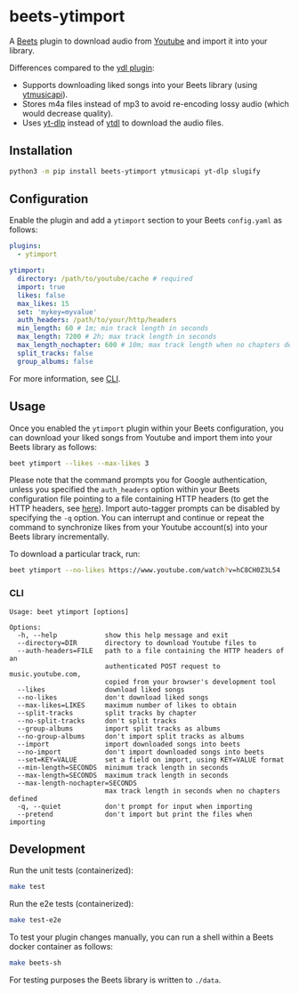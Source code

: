 # beets-ytimport

A [Beets](https://github.com/beetbox/beets) plugin to download audio from [Youtube](https://www.youtube.com/) and import it into your library.

Differences compared to the [ydl plugin](https://github.com/vmassuchetto/beets-ydl):
* Supports downloading liked songs into your Beets library (using [ytmusicapi](https://github.com/sigma67/ytmusicapi)).
* Stores m4a files instead of mp3 to avoid re-encoding lossy audio (which would decrease quality).
* Uses [yt-dlp](https://github.com/yt-dlp/yt-dlp) instead of [ytdl](https://github.com/ytdl-org/youtube-dl) to download the audio files.

## Installation

```sh
python3 -m pip install beets-ytimport ytmusicapi yt-dlp slugify
```

## Configuration

Enable the plugin and add a `ytimport` section to your Beets `config.yaml` as follows:
```yaml
plugins:
  - ytimport

ytimport:
  directory: /path/to/youtube/cache # required
  import: true
  likes: false
  max_likes: 15
  set: 'mykey=myvalue'
  auth_headers: /path/to/your/http/headers
  min_length: 60 # 1m; min track length in seconds
  max_length: 7200 # 2h; max track length in seconds
  max_length_nochapter: 600 # 10m; max track length when no chapters defined
  split_tracks: false
  group_albums: false
```

For more information, see [CLI](#cli).

## Usage

Once you enabled the `ytimport` plugin within your Beets configuration, you can download your liked songs from Youtube and import them into your Beets library as follows:
```sh
beet ytimport --likes --max-likes 3
```

Please note that the command prompts you for Google authentication, unless you specified the `auth_headers` option within your Beets configuration file pointing to a file containing HTTP headers (to get the HTTP headers, see [here](https://ytmusicapi.readthedocs.io/en/stable/setup/browser.html#copy-authentication-headers)).
Import auto-tagger prompts can be disabled by specifying the `-q` option.
You can interrupt and continue or repeat the command to synchronize likes from your Youtube account(s) into your Beets library incrementally.

To download a particular track, run:
```sh
beet ytimport --no-likes https://www.youtube.com/watch?v=hC8CH0Z3L54
```

### CLI

```
Usage: beet ytimport [options]

Options:
  -h, --help            show this help message and exit
  --directory=DIR       directory to download Youtube files to
  --auth-headers=FILE   path to a file containing the HTTP headers of an
                        authenticated POST request to music.youtube.com,
                        copied from your browser's development tool
  --likes               download liked songs
  --no-likes            don't download liked songs
  --max-likes=LIKES     maximum number of likes to obtain
  --split-tracks        split tracks by chapter
  --no-split-tracks     don't split tracks
  --group-albums        import split tracks as albums
  --no-group-albums     don't import split tracks as albums
  --import              import downloaded songs into beets
  --no-import           don't import downloaded songs into beets
  --set=KEY=VALUE       set a field on import, using KEY=VALUE format
  --min-length=SECONDS  minimum track length in seconds
  --max-length=SECONDS  maximum track length in seconds
  --max-length-nochapter=SECONDS
                        max track length in seconds when no chapters defined
  -q, --quiet           don't prompt for input when importing
  --pretend             don't import but print the files when importing
```

## Development

Run the unit tests (containerized):
```sh
make test
```

Run the e2e tests (containerized):
```sh
make test-e2e
```

To test your plugin changes manually, you can run a shell within a Beets docker container as follows:
```sh
make beets-sh
```

For testing purposes the Beets library is written to `./data`.
